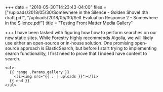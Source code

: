 +++
date = "2018-05-30T14:23:43-04:00"
files = ["/uploads/2018/05/30/Somewhere in the Silence - Golden Shovel 4th draft.pdf", "/uploads/2018/05/30/Self Evaluation Response 2 - Somewhere in the Silence.pdf"]
title = "Testing Front Matter Media Gallery"

+++
I have been tasked with figuring how how to perform searches on our new static sites. While Forestry highly recommends Algolia, we will likely use either an open-source or in-house solution. One promising open-source approach is ElasticSearch, but before I start trying to implementing search functionality, I first need to prove that I indeed have content to search.

    <ul>
      {{ range .Params.gallery }}
        <li><img src="{{ . | uploads }}"></li>
      {{ end }}
    </ul>
    